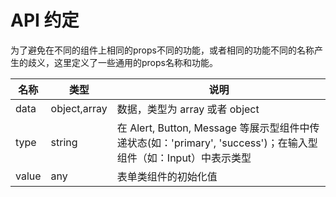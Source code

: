 # API 约定

为了避免在不同的组件上相同的props不同的功能，或者相同的功能不同的名称产生的歧义，这里定义了一些通用的props名称和功能。

| 名称 | 类型 | 说明 |
| -- | -- | -- |
| data | object,array | 数据，类型为 array 或者 object |
| type | string | 在 Alert, Button, Message 等展示型组件中传递状态(如：'primary', 'success')；在输入型组件（如：Input）中表示类型 |
| value | any | 表单类组件的初始化值 |